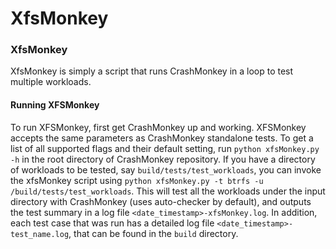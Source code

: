 # XfsMonkey #

### XfsMonkey ###
XfsMonkey is simply a script that runs CrashMonkey in a loop to test multiple workloads.

#### Running XFSMonkey ####
To run XFSMonkey, first get CrashMonkey up and working. XFSMonkey accepts the same parameters as CrashMonkey standalone tests. To get a list of all supported flags and their default setting, run `python xfsMonkey.py -h` in the root directory of CrashMonkey repository. If you have a directory of workloads to be tested, say `build/tests/test_workloads`, you can invoke the xfsMonkey script using `python xfsMonkey.py -t btrfs -u /build/tests/test_workloads`. This will test all the workloads under the input directory with CrashMonkey (uses auto-checker by default), and outputs the test summary in a log file `<date_timestamp>-xfsMonkey.log`. In addition, each test case that was run has a detailed log file `<date_timestamp>-test_name.log`, that can be found in the `build` directory.
